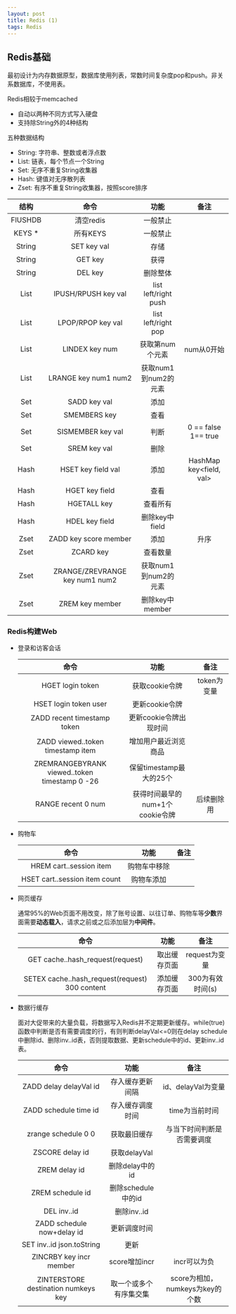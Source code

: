 ```yaml
---
layout: post
title: Redis (1)
tags: Redis
---
```


## Redis基础

最初设计为内存数据原型，数据库使用列表，常数时间复杂度pop和push。非关系数据库，不使用表。

Redis相较于memcached

- 自动以两种不同方式写入硬盘
- 支持除String外的4种结构

五种数据结构

- String: 字符串、整数或者浮点数
- List: 链表，每个节点一个String
- Set: 无序不重复String收集器
- Hash: 键值对无序散列表
- Zset: 有序不重复String收集器，按照score排序

结构|命令 | 功能 | 备注
:-: | :-: | :-: | :-:
| FlUSHDB | 清空redis | 一般禁止
| KEYS * | 所有KEYS | 一般禁止
String | SET key val | 存储 |
String | GET key | 获得 |
String | DEL key | 删除整体 |
List | lPUSH/RPUSH key val | list left/right push |
List | LPOP/RPOP key val | list left/right pop |
List | LINDEX key num |  获取第num个元素 | num从0开始
List | LRANGE key num1 num2 | 获取num1到num2的元素
Set | SADD key val | 添加 |
Set | SMEMBERS key | 查看 |
Set | SISMEMBER key val | 判断 | 0 == false 1== true
Set | SREM key val | 删除 |
Hash | HSET key field val | 添加 | HashMap key<field, val>
Hash | HGET key field | 查看 |
Hash | HGETALL key | 查看所有 |
Hash | HDEL key field | 删除key中field |
Zset | ZADD key score member | 添加 | 升序
Zset | ZCARD key | 查看数量
Zset | ZRANGE/ZREVRANGE key num1 num2 | 获取num1到num2的元素 |
Zset | ZREM key member | 删除key中member |

### Redis构建Web

- 登录和访客会话

	命令| 功能 | 备注
	:-: | :-: | :-:
	HGET login token | 获取cookie令牌 | token为变量
	HSET login token user | 更新cookie令牌 | 
	ZADD recent timestamp token | 更新cookie令牌出现时间 |
	ZADD viewed..token timestamp item | 增加用户最近浏览商品 |
	ZREMRANGEBYRANK viewed..token <br> timestamp 0 -26 | 保留timestamp最大的25个 |
	RANGE recent 0 num | 获得时间最早的num+1个<br>cookie令牌 | 后续删除用

- 购物车
	
	命令| 功能 | 备注
	:-: | :-: | :-:
	HREM cart..session item | 购物车中移除 | 
	HSET cart..session item count | 购物车添加 | 

- 网页缓存

    通常95%的Web页面不用改变，除了账号设置、以往订单、购物车等**少数**界面需要**动态载入**，请求之前或之后添加层为**中间件**。

	命令| 功能 | 备注
	:-: | :-: | :-:
	GET cache..hash_request(request) | 取出缓存页面 | request为变量 
	SETEX cache..hash_request(request) 300 content| 添加缓存页面 | 300为有效时间(s)

- 数据行缓存

    面对大促带来的大量负载，将数据写入Redis并不定期更新缓存。while(true)函数中判断是否有需要调度的行，有则判断delayVal<=0则在delay schedule中删除id、删除inv..id表，否则提取数据、更新schedule中的id、更新inv..id表。

	命令| 功能 | 备注
	:-: | :-: | :-:
	ZADD delay delayVal id | 存入缓存更新间隔 | id、delayVal为变量
	ZADD schedule time id | 存入缓存调度时间 | time为当前时间
	zrange schedule 0 0 | 获取最旧缓存 | 与当下时间判断是否需要调度
	ZSCORE delay id | 获取delayVal |
	ZREM delay id | 删除delay中的id |
	ZREM schedule id | 删除schedule中的id |
	DEL inv..id | 删除inv..id |
	ZADD schedule now+delay id | 更新调度时间 |
	SET inv..id json.toString | 更新 |
	ZINCRBY key incr member | score增加incr | incr可以为负
	ZINTERSTORE destination numkeys key | 取一个或多个有序集交集 | score为相加，numkeys为key的个数
